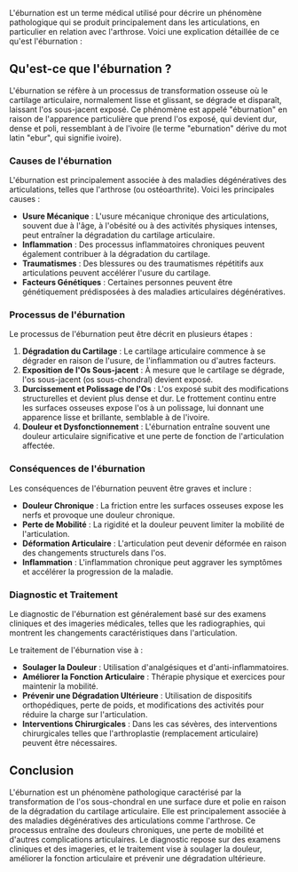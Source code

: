 L'éburnation est un terme médical utilisé pour décrire un phénomène pathologique qui se produit principalement dans les articulations, en particulier en relation avec l'arthrose. Voici une explication détaillée de ce qu'est l'éburnation :

## Qu'est-ce que l'éburnation ?

L'éburnation se réfère à un processus de transformation osseuse où le cartilage articulaire, normalement lisse et glissant, se dégrade et disparaît, laissant l'os sous-jacent exposé. Ce phénomène est appelé "éburnation" en raison de l'apparence particulière que prend l'os exposé, qui devient dur, dense et poli, ressemblant à de l'ivoire (le terme "eburnation" dérive du mot latin "ebur", qui signifie ivoire).

### Causes de l'éburnation

L'éburnation est principalement associée à des maladies dégénératives des articulations, telles que l'arthrose (ou ostéoarthrite). Voici les principales causes :

- **Usure Mécanique** : L'usure mécanique chronique des articulations, souvent due à l'âge, à l'obésité ou à des activités physiques intenses, peut entraîner la dégradation du cartilage articulaire.
- **Inflammation** : Des processus inflammatoires chroniques peuvent également contribuer à la dégradation du cartilage.
- **Traumatismes** : Des blessures ou des traumatismes répétitifs aux articulations peuvent accélérer l'usure du cartilage.
- **Facteurs Génétiques** : Certaines personnes peuvent être génétiquement prédisposées à des maladies articulaires dégénératives.

### Processus de l'éburnation

Le processus de l'éburnation peut être décrit en plusieurs étapes :

1. **Dégradation du Cartilage** : Le cartilage articulaire commence à se dégrader en raison de l'usure, de l'inflammation ou d'autres facteurs.
2. **Exposition de l'Os Sous-jacent** : À mesure que le cartilage se dégrade, l'os sous-jacent (os sous-chondral) devient exposé.
3. **Durcissement et Polissage de l'Os** : L'os exposé subit des modifications structurelles et devient plus dense et dur. Le frottement continu entre les surfaces osseuses expose l'os à un polissage, lui donnant une apparence lisse et brillante, semblable à de l'ivoire.
4. **Douleur et Dysfonctionnement** : L'éburnation entraîne souvent une douleur articulaire significative et une perte de fonction de l'articulation affectée.

### Conséquences de l'éburnation

Les conséquences de l'éburnation peuvent être graves et inclure :

- **Douleur Chronique** : La friction entre les surfaces osseuses expose les nerfs et provoque une douleur chronique.
- **Perte de Mobilité** : La rigidité et la douleur peuvent limiter la mobilité de l'articulation.
- **Déformation Articulaire** : L'articulation peut devenir déformée en raison des changements structurels dans l'os.
- **Inflammation** : L'inflammation chronique peut aggraver les symptômes et accélérer la progression de la maladie.

### Diagnostic et Traitement

Le diagnostic de l'éburnation est généralement basé sur des examens cliniques et des imageries médicales, telles que les radiographies, qui montrent les changements caractéristiques dans l'articulation.

Le traitement de l'éburnation vise à :

- **Soulager la Douleur** : Utilisation d'analgésiques et d'anti-inflammatoires.
- **Améliorer la Fonction Articulaire** : Thérapie physique et exercices pour maintenir la mobilité.
- **Prévenir une Dégradation Ultérieure** : Utilisation de dispositifs orthopédiques, perte de poids, et modifications des activités pour réduire la charge sur l'articulation.
- **Interventions Chirurgicales** : Dans les cas sévères, des interventions chirurgicales telles que l'arthroplastie (remplacement articulaire) peuvent être nécessaires.

## Conclusion

L'éburnation est un phénomène pathologique caractérisé par la transformation de l'os sous-chondral en une surface dure et polie en raison de la dégradation du cartilage articulaire. Elle est principalement associée à des maladies dégénératives des articulations comme l'arthrose. Ce processus entraîne des douleurs chroniques, une perte de mobilité et d'autres complications articulaires. Le diagnostic repose sur des examens cliniques et des imageries, et le traitement vise à soulager la douleur, améliorer la fonction articulaire et prévenir une dégradation ultérieure.